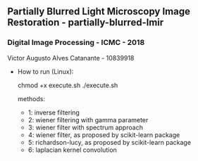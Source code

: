 ## Partially Blurred Light Microscopy Image Restoration - partially-blurred-lmir
### Digital Image Processing - ICMC - 2018
Victor Augusto Alves Catanante - 10839918

- How to run (Linux):

  chmod +x execute.sh
  ./execute.sh <method>

  methods:
    - 1: inverse filtering
    - 2: wiener filtering with gamma parameter
    - 3: wiener filter with spectrum approach
    - 4: wiener filter, as proposed by scikit-learn package
    - 5: richardson-lucy, as proposed by scikit-learn package
    - 6: laplacian kernel convolution 
